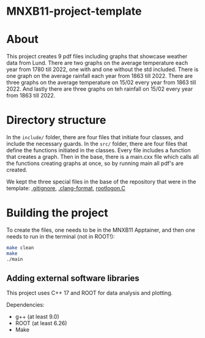 # MNXB11-project-template
# About
This project creates 9 pdf files including graphs that showcase weather data from Lund. 
There are two graphs on the average temperature each year from 1780 till 2022, one with and one without the std included. 
There is one graph on the average rainfall each year from 1863 till 2022. 
There are three graphs on the average temperature on 15/02 every year from 1863 till 2022. 
And lastly there are three graphs on teh rainfall on 15/02 every year from 1863 till 2022. 

# Directory structure

In the `include/` folder, there are four files that initiate four classes, and include the necessary guards. 
In the `src/` folder, there are four files that define the functions initiated in the classes. Every file includes a function that creates a graph.
Then in the base, there is a main.cxx file which calls all the functions creating graphs at once, so by running main all pdf's are created. 

We kept the three special files in the base of the repository that were in the template: [.gitignore](.gitignore), [.clang-format](.clang-format), [rootlogon.C](rootlogon.C)
 
# Building the project

To create the files, one needs to be in the MNXB11 Apptainer, and then one needs to run in the terminal (not in ROOT!):
```bash
make clean
make
./main
```

## Adding external software libraries

This project uses C++ 17 and ROOT for data analysis and plotting. 

Dependencies:
- g++ (at least 9.0)
- ROOT (at least 6.26)
- Make

